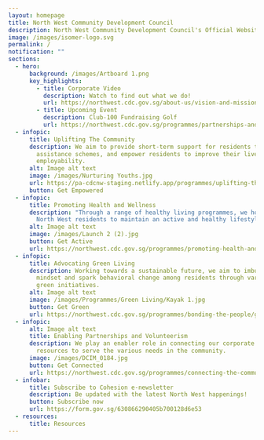 ```yaml
---
layout: homepage
title: North West Community Development Council
description: North West Community Development Council's Official Website
image: /images/isomer-logo.svg
permalink: /
notification: ""
sections:
  - hero:
      background: /images/Artboard 1.png
      key_highlights:
        - title: Corporate Video
          description: Watch to find out what we do!
          url: https://northwest.cdc.gov.sg/about-us/vision-and-mission/
        - title: Upcoming Event
          description: Club-100 Fundraising Golf
          url: https://northwest.cdc.gov.sg/programmes/partnerships-and-volunteerism/nw-fundraising-golf
  - infopic:
      title: Uplifting The Community
      description: We aim to provide short-term support for residents through local
        assistance schemes, and empower residents to improve their lives and
        employability.
      alt: Image alt text
      image: /images/Nurturing Youths.jpg
      url: https://pa-cdcnw-staging.netlify.app/programmes/uplifting-the-community/sfa-northwest
      button: Get Empowered
  - infopic:
      title: Promoting Health and Wellness
      description: "Through a range of healthy living programmes, we hope for our
        North West residents to maintain an active and healthy lifestyle. "
      alt: Image alt text
      image: /images/Launch 2 (2).jpg
      button: Get Active
      url: https://northwest.cdc.gov.sg/programmes/promoting-health-and-wellness/mental-wellness
  - infopic:
      title: Advocating Green Living
      description: Working towards a sustainable future, we aim to imbue a green
        mindset and spark behavioral change among residents through various
        green initiatives.
      alt: Image alt text
      image: /images/Programmes/Green Living/Kayak 1.jpg
      button: Get Green
      url: https://northwest.cdc.gov.sg/programmes/bonding-the-people/greenhomes-at-northwest
  - infopic:
      alt: Image alt text
      title: Enabling Partnerships and Volunteerism
      description: We play an enabler role in connecting our corporate partners'
        resources to serve the various needs in the community.
      image: /images/DCIM_0184.jpg
      button: Get Connected
      url: https://northwest.cdc.gov.sg/programmes/connecting-the-community/club100-northwest
  - infobar:
      title: Subscribe to Cohesion e-newsletter
      description: Be updated with the latest North West happenings!
      button: Subscribe now
      url: https://form.gov.sg/630866290405b700128d6e53
  - resources:
      title: Resources
---
```

